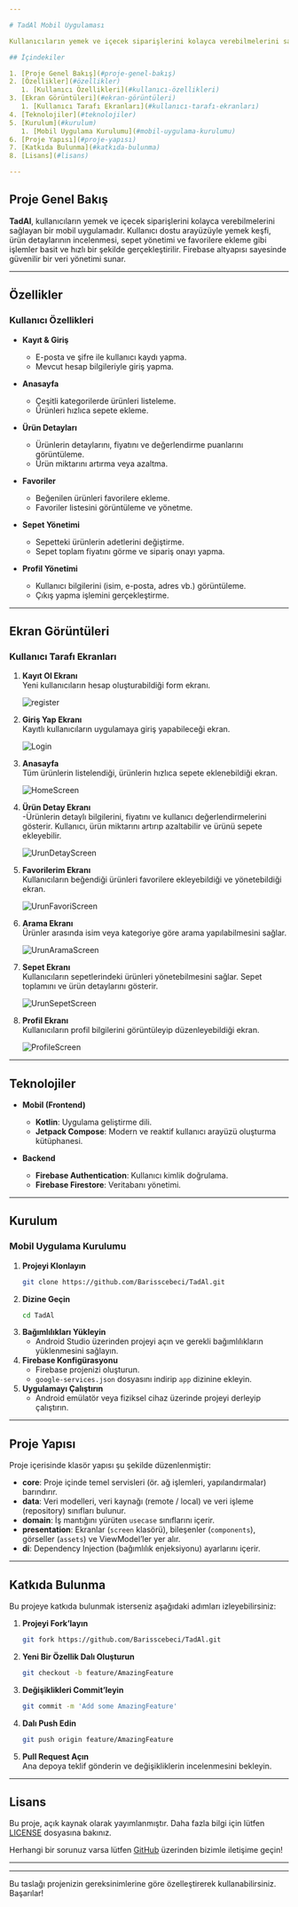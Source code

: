 ```yaml
---

# TadAl Mobil Uygulaması

Kullanıcıların yemek ve içecek siparişlerini kolayca verebilmelerini sağlayan bir mobil uygulama.

## İçindekiler

1. [Proje Genel Bakış](#proje-genel-bakış)  
2. [Özellikler](#özellikler)  
   1. [Kullanıcı Özellikleri](#kullanıcı-özellikleri)  
3. [Ekran Görüntüleri](#ekran-görüntüleri)  
   1. [Kullanıcı Tarafı Ekranları](#kullanıcı-tarafı-ekranları)  
4. [Teknolojiler](#teknolojiler)  
5. [Kurulum](#kurulum)  
   1. [Mobil Uygulama Kurulumu](#mobil-uygulama-kurulumu)  
6. [Proje Yapısı](#proje-yapısı)  
7. [Katkıda Bulunma](#katkıda-bulunma)  
8. [Lisans](#lisans)  

---
```


## Proje Genel Bakış

**TadAl**, kullanıcıların yemek ve içecek siparişlerini kolayca verebilmelerini sağlayan bir mobil uygulamadır. Kullanıcı dostu arayüzüyle yemek keşfi, ürün detaylarının incelenmesi, sepet yönetimi ve favorilere ekleme gibi işlemler basit ve hızlı bir şekilde gerçekleştirilir. Firebase altyapısı sayesinde güvenilir bir veri yönetimi sunar.

---

## Özellikler

### Kullanıcı Özellikleri

- **Kayıt & Giriş**  
  - E-posta ve şifre ile kullanıcı kaydı yapma.  
  - Mevcut hesap bilgileriyle giriş yapma.

- **Anasayfa**  
  - Çeşitli kategorilerde ürünleri listeleme.  
  - Ürünleri hızlıca sepete ekleme.

- **Ürün Detayları**  
  - Ürünlerin detaylarını, fiyatını ve değerlendirme puanlarını görüntüleme.  
  - Ürün miktarını artırma veya azaltma.

- **Favoriler**  
  - Beğenilen ürünleri favorilere ekleme.  
  - Favoriler listesini görüntüleme ve yönetme.

- **Sepet Yönetimi**  
  - Sepetteki ürünlerin adetlerini değiştirme.  
  - Sepet toplam fiyatını görme ve sipariş onayı yapma.

- **Profil Yönetimi**  
  - Kullanıcı bilgilerini (isim, e-posta, adres vb.) görüntüleme.  
  - Çıkış yapma işlemini gerçekleştirme.

---

## Ekran Görüntüleri

### Kullanıcı Tarafı Ekranları

1. **Kayıt Ol Ekranı**  
   Yeni kullanıcıların hesap oluşturabildiği form ekranı.

   ![register](https://github.com/user-attachments/assets/cb098736-99f1-49fb-875a-9c5c384dbbfb)

2. **Giriş Yap Ekranı**  
   Kayıtlı kullanıcıların uygulamaya giriş yapabileceği ekran.

   ![Login](https://github.com/user-attachments/assets/7fed2eea-8186-4a6c-a634-ab84845393fe)

3. **Anasayfa**  
   Tüm ürünlerin listelendiği, ürünlerin hızlıca sepete eklenebildiği ekran.

   ![HomeScreen](https://github.com/user-attachments/assets/c2f759c2-bb3e-469a-9c63-7e0442afc526)
   
4. **Ürün Detay Ekranı**  
   -Ürünlerin detaylı bilgilerini, fiyatını ve kullanıcı değerlendirmelerini gösterir. Kullanıcı, ürün miktarını artırıp azaltabilir ve ürünü sepete ekleyebilir.

   ![UrunDetayScreen](https://github.com/user-attachments/assets/414c72a8-0bf5-40a3-a3f7-3bde4cfa65ad)

5. **Favorilerim Ekranı**  
   Kullanıcıların beğendiği ürünleri favorilere ekleyebildiği ve yönetebildiği ekran.

   ![UrunFavoriScreen](https://github.com/user-attachments/assets/a7b1155b-7a2f-443f-880f-cd63d9dc7b99)

6. **Arama Ekranı**  
   Ürünler arasında isim veya kategoriye göre arama yapılabilmesini sağlar.

   ![UrunAramaScreen](https://github.com/user-attachments/assets/e415f395-0abc-44b0-9e0e-b4869cfe3197)

7. **Sepet Ekranı**  
   Kullanıcıların sepetlerindeki ürünleri yönetebilmesini sağlar. Sepet toplamını ve ürün detaylarını gösterir.

   ![UrunSepetScreen](https://github.com/user-attachments/assets/99d7208a-db57-4dc5-a9d8-02a7517b83af)

8. **Profil Ekranı**  
   Kullanıcıların profil bilgilerini görüntüleyip düzenleyebildiği ekran.

   ![ProfileScreen](https://github.com/user-attachments/assets/df2b58e0-fc0a-47f3-8af4-cf50a73f0a6f)

---

## Teknolojiler

- **Mobil (Frontend)**
  - **Kotlin**: Uygulama geliştirme dili.
  - **Jetpack Compose**: Modern ve reaktif kullanıcı arayüzü oluşturma kütüphanesi.

- **Backend**
  - **Firebase Authentication**: Kullanıcı kimlik doğrulama.
  - **Firebase Firestore**: Veritabanı yönetimi.

---

## Kurulum

### Mobil Uygulama Kurulumu

1. **Projeyi Klonlayın**  
   ```bash
   git clone https://github.com/Barisscebeci/TadAl.git
   ```
2. **Dizine Geçin**  
   ```bash
   cd TadAl
   ```
3. **Bağımlılıkları Yükleyin**  
   - Android Studio üzerinden projeyi açın ve gerekli bağımlılıkların yüklenmesini sağlayın.
4. **Firebase Konfigürasyonu**  
   - Firebase projenizi oluşturun.  
   - `google-services.json` dosyasını indirip `app` dizinine ekleyin.
5. **Uygulamayı Çalıştırın**  
   - Android emülatör veya fiziksel cihaz üzerinde projeyi derleyip çalıştırın.

---

## Proje Yapısı

Proje içerisinde klasör yapısı şu şekilde düzenlenmiştir:

- **core**: Proje içinde temel servisleri (ör. ağ işlemleri, yapılandırmalar) barındırır.  
- **data**: Veri modelleri, veri kaynağı (remote / local) ve veri işleme (repository) sınıfları bulunur.  
- **domain**: İş mantığını yürüten `usecase` sınıflarını içerir.  
- **presentation**: Ekranlar (`screen` klasörü), bileşenler (`components`), görseller (`assets`) ve ViewModel’ler yer alır.  
- **di**: Dependency Injection (bağımlılık enjeksiyonu) ayarlarını içerir.

---

## Katkıda Bulunma

Bu projeye katkıda bulunmak isterseniz aşağıdaki adımları izleyebilirsiniz:

1. **Projeyi Fork’layın**  
   ```bash
   git fork https://github.com/Barisscebeci/TadAl.git
   ```
2. **Yeni Bir Özellik Dalı Oluşturun**  
   ```bash
   git checkout -b feature/AmazingFeature
   ```
3. **Değişiklikleri Commit’leyin**  
   ```bash
   git commit -m 'Add some AmazingFeature'
   ```
4. **Dalı Push Edin**  
   ```bash
   git push origin feature/AmazingFeature
   ```
5. **Pull Request Açın**  
   Ana depoya teklif gönderin ve değişikliklerin incelenmesini bekleyin.

---

## Lisans

Bu proje, açık kaynak olarak yayımlanmıştır. Daha fazla bilgi için lütfen [LICENSE](LICENSE) dosyasına bakınız.

Herhangi bir sorunuz varsa lütfen [GitHub](https://github.com/Barisscebeci/TadAl) üzerinden bizimle iletişime geçin!

---


---

Bu taslağı projenizin gereksinimlerine göre özelleştirerek kullanabilirsiniz. Başarılar!
